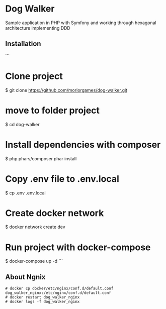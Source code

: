 Dog Walker
==========


Sample application in PHP with Symfony and working through hexagonal architecture implementing DDD


## Installation

´´´
# Clone project
$ git clone https://github.com/moriorgames/dog-walker.git
# move to folder project
$ cd dog-walker
# Install dependencies with composer
$ php phars/composer.phar install
# Copy .env file to .env.local
$ cp .env .env.local
# Create docker network
$ docker network create dev
# Run project with docker-compose
$ docker-compose up -d
´´´

## About Ngnix
``` 
# docker cp docker/etc/nginx/conf.d/default.conf dog_walker_nginx:/etc/nginx/conf.d/default.conf
# docker restart dog_walker_nginx
# docker logs -f dog_walker_nginx
```
